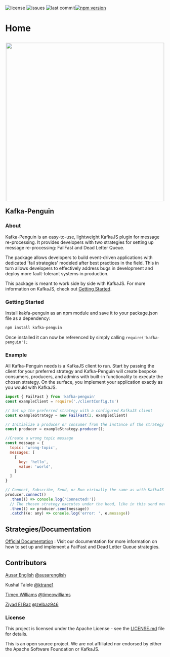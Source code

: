 ![license](https://img.shields.io/github/license/oslabs-beta/kafka-penguin?color=%2357d3af) ![issues](https://img.shields.io/github/issues-raw/oslabs-beta/kafka-penguin?color=yellow) ![last commit](https://img.shields.io/github/last-commit/oslabs-beta/kafka-penguin?color=%2357d3af)[![npm version](https://img.shields.io/npm/v/kafka-penguin?color=%2344cc11&label=stable)](https://www.npmjs.com/package/kafka-penguin)

# Home
<p align="center"><img src="./demo/client/assets/penguin.svg" width='500' style="margin-top: 10px; margin-bottom: -10px;"></p>



## Kafka-Penguin

### About

Kafka-Penguin is an easy-to-use, lightweight KafkaJS plugin for message re-processing. It provides developers with two strategies for setting up message re-processing: FailFast and Dead Letter Queue.

The package allows developers to build event-driven applications with dedicated 'fail strategies' modeled after best practices in the field. This in turn allows developers to effectively address bugs in development and deploy more fault-tolerant systems in production. 

This package is meant to work side by side with KafkaJS. For more information on KafkaJS, check out [Getting Started](https://kafka.js.org/docs/getting-started).

### Getting Started 

Install kakfa-penguin as an npm module and save it to your package.json file as a dependency:

```bash
npm install kafka-penguin
```

Once installed it can now be referenced by simply calling `require('kafka-penguin');`

### Example

All Kafka-Penguin needs is a KafkaJS client to run. Start by passing the client for your preferred strategy and Kafka-Penguin will create bespoke consumers, producers, and admins with built-in functionality to execute the chosen strategy. On the surface, you implement your application exactly as you would with KafkaJS.

```javascript
import { FailFast } from 'kafka-penguin'
const exampleClient = require('./clientConfig.ts')

// Set up the preferred strategy with a configured KafkaJS client
const exampleStrategy = new FailFast(2, exampleClient)

// Initialize a producer or consumer from the instance of the strategy
const producer = exampleStrategy.producer();

//Create a wrong topic message 
const message = {
  topic: 'wrong-topic',
  messages: [
    {
      key: 'hello',
      value: 'world',
    }
  ]
}

// Connect, Subscribe, Send, or Run virtually the same as with KafkaJS
producer.connect()
  .then(() => console.log('Connected!'))
  // The chosen strategy executes under the hood, like in this send method
  .then(() => producer.send(message))
  .catch((e: any) => console.log('error: ', e.message))
```

## Strategies/Documentation

[Official Documentation](https://kafka-penguin-1.gitbook.io/kafka-penguin/) : Visit our documentation for more information on how to set up and implement a FailFast and Dead Letter Queue strategies. 

## **Contributors**

[Ausar English](https://www.linkedin.com/in/ausarenglish) [@ausarenglish](https://github.com/ausarenglish)

Kushal Talele [@ktrane1](https://github.com/ktrane1)

[Timeo Williams](https://www.linkedin.com/in/timeowilliams/) [@timeowilliams](https://github.com/timeowilliams)

[Ziyad El Baz](https://www.linkedin.com/in/ziyadelbaz) [@zelbaz946](https://github.com/zelbaz946)

### License

This project is licensed under the Apache License - see the [LICENSE.md](https://github.com/oslabs-beta/kafka-penguin/blob/main/LICENSE) file for details.

This is an open source project. We are not affiliated nor endorsed by either the Apache Software Foundation or KafkaJS. 
